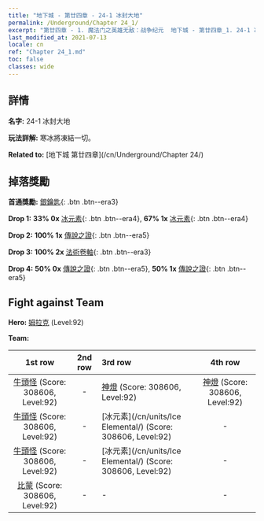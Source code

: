 ```yaml
---
title: "地下城 - 第廿四章 - 24-1 冰封大地"
permalink: /Underground/Chapter 24_1/
excerpt: "第廿四章 - 1. 魔法门之英雄无敌：战争纪元  地下城 - 第廿四章_1. 24-1 冰封大地"
last_modified_at: 2021-07-13
locale: cn
ref: "Chapter 24_1.md"
toc: false
classes: wide
---
```


## 詳情

 **名字:** 24-1 冰封大地

 **玩法詳解:**       寒冰將凍結一切。

 **Related to:** [地下城 第廿四章](/cn/Underground/Chapter 24/)

## 掉落獎勵

 **首通獎勵:** [銀鑰匙](/cn/Items/con_693/){: .btn .btn--era3}

 **Drop 1:** **33% 0x** [冰元素](/cn/Items/unt_264/){: .btn .btn--era4}, **67% 1x** [冰元素](/cn/Items/unt_264/){: .btn .btn--era4}

 **Drop 2:** **100% 1x** [傳說之證](/cn/Items/mat_88/){: .btn .btn--era5}

 **Drop 3:** **100% 2x** [法術卷軸](/cn/Items/con_694/){: .btn .btn--era3}

 **Drop 4:** **50% 0x** [傳說之證](/cn/Items/mat_81/){: .btn .btn--era5}, **50% 1x** [傳說之證](/cn/Items/mat_81/){: .btn .btn--era5}


## Fight against Team
 **Hero:** [姆拉克](/cn/heroes/Mullich/) (Level:92)

 **Team:**


  | 1st row | 2nd row | 3rd row | 4th row |
  |:----:|:----:|:----|:----:|
  | [牛頭怪](/cn/units/Minotaur/) (Score: 308606, Level:92)  | - | [神燈](/cn/units/Genie/) (Score: 308606, Level:92)  | [神燈](/cn/units/Genie/) (Score: 308606, Level:92)  |
  | [牛頭怪](/cn/units/Minotaur/) (Score: 308606, Level:92)  | - | [冰元素](/cn/units/Ice Elemental/) (Score: 308606, Level:92)  | - |
  | [牛頭怪](/cn/units/Minotaur/) (Score: 308606, Level:92)  | - | [冰元素](/cn/units/Ice Elemental/) (Score: 308606, Level:92)  | - |
  | [比蒙](/cn/units/Behemoth/) (Score: 308606, Level:92)  | - | - | - |


